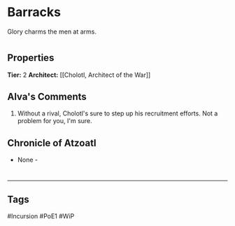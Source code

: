 # Barracks
Glory charms the men at arms.

#
## Properties
**Tier:** 2
**Architect:** [[Cholotl, Architect of the War]]
## Alva's Comments
1. Without a rival, Cholotl's sure to step up his recruitment efforts. Not a problem for you, I'm sure.
## Chronicle of Atzoatl
- None -

#
---
## Tags
#Incursion
#PoE1
#WiP
